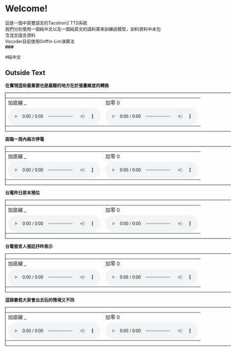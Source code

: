 # Welcome!

這是一個中英雙語言的Tacotron2 TTS系統<br>
我們分別使用一個純中文以及一個純英文的語料庫來訓練該模型，訓料資料中未包含混合語言資料<br>
Vocoder目前使用Griffin-Lim演算法
<br>
<b> ### </b>

#純中文
## Outside Text

<b>在實現這些最重要也是最難的地方在於張量維度的轉換</b>
<div style="border:1px black solid;width:1002px;">
    <table>
        <tr>
            <td> 加底線 _ </td>
            <td> 加零 0 </td>
        </tr>
        <tr>
            <td>        
                <audio controls>
                    <source src="audio/plus0/zh/001.wav" type="audio/wav">
                </audio>
            </td>
            <td>
                <audio controls>
                    <source src="audio/plus_/zh/001.wav" type="audio/wav">
                </audio> 
            </td>
        </tr>
    </table>
</div>

<b>面臨一周內兩次停電</b>
<div style="border:1px black solid;width:1002px;">
    <table>
        <tr>
            <td> 加底線 _ </td>
            <td> 加零 0 </td>
        </tr>
        <tr>
            <td>        
                <audio controls>
                    <source src="audio/plus0/zh/002.wav" type="audio/wav">
                </audio>
            </td>
            <td>
                <audio controls>
                    <source src="audio/plus_/zh/002.wav" type="audio/wav">
                </audio> 
            </td>
        </tr>
    </table>
</div>

<b>台電昨日原本預估</b>
<div style="border:1px black solid;width:1002px;">
    <table>
        <tr>
            <td> 加底線 _ </td>
            <td> 加零 0 </td>
        </tr>
        <tr>
            <td>        
                <audio controls>
                    <source src="audio/plus0/zh/003.wav" type="audio/wav">
                </audio>
            </td>
            <td>
                <audio controls>
                    <source src="audio/plus_/zh/003.wav" type="audio/wav">
                </audio> 
            </td>
        </tr>
    </table>
</div>

<b>台電發言人張廷抒昨表示</b>
<div style="border:1px black solid;width:1002px;">
    <table>
        <tr>
            <td> 加底線 _ </td>
            <td> 加零 0 </td>
        </tr>
        <tr>
            <td>        
                <audio controls>
                    <source src="audio/plus0/zh/004.wav" type="audio/wav">
                </audio>
            </td>
            <td>
                <audio controls>
                    <source src="audio/plus_/zh/004.wav" type="audio/wav">
                </audio> 
            </td>
        </tr>
    </table>
</div>

<b>這跟暑假大家會出去玩的情境又不同</b>
<div style="border:1px black solid;width:1002px;">
    <table>
        <tr>
            <td> 加底線 _ </td>
            <td> 加零 0 </td>
        </tr>
        <tr>
            <td>        
                <audio controls>
                    <source src="audio/plus0/zh/005.wav" type="audio/wav">
                </audio>
            </td>
            <td>
                <audio controls>
                    <source src="audio/plus_/zh/005.wav" type="audio/wav">
                </audio> 
            </td>
        </tr>
    </table>
</div>
